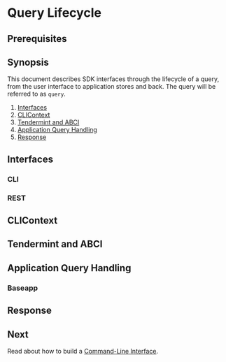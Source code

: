# Query Lifecycle

## Prerequisites

## Synopsis

This document describes SDK interfaces through the lifecycle of a query, from the user interface to application stores and back. The query will be referred to as `query`.

1. [Interfaces](#interfaces)
2. [CLIContext](#clicontext)
3. [Tendermint and ABCI](#tendermint-and-abci)
4. [Application Query Handling](#application-query-handling)
5. [Response](#response)

## Interfaces

### CLI

### REST

## CLIContext

## Tendermint and ABCI

## Application Query Handling

### Baseapp

## Response

## Next

Read about how to build a [Command-Line Interface](./cli.md).
